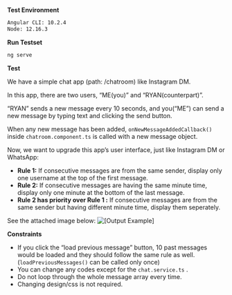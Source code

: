 **Test Environment**

```bash
Angular CLI: 10.2.4
Node: 12.16.3
```

**Run Testset**

```bash
ng serve
```

**Test**

We have a simple chat app (path: /chatroom) like Instagram DM.

In this app, there are two users, “ME(you)” and “RYAN(counterpart)”. 

“RYAN” sends a new message every 10 seconds, and you(“ME”) can send a new message by typing text and clicking the send button.

When any new message has been added, `onNewMessageAddedCallback()` inside `chatroom.component.ts` is called with a new message object.

Now, we want to upgrade this app’s user interface, just like Instagram DM or WhatsApp:

- **Rule 1:** If consecutive messages are from the same sender, display only one username at the top of the first message.
- **Rule 2:** If consecutive messages are having the same minute time, display only one minute at the bottom of the last message.
- **Rule 2 has priority over Rule 1 :** If consecutive messages are from the same sender but having different minute time, display them seperately.

See the attached image below:
![[Output Example]](https://ik.imagekit.io/gdmmclm0lkd/%E1%84%89%E1%85%B3%E1%84%8F%E1%85%B3%E1%84%85%E1%85%B5%E1%86%AB%E1%84%89%E1%85%A3%E1%86%BA_2022-01-13_%E1%84%8B%E1%85%A9%E1%84%92%E1%85%AE_9.05.29_uVluDRbvd1D.png?ik-sdk-version=javascript-1.4.3&updatedAt=1642075545452)


**Constraints**

- If you click the “load previous message” button, 10 past messages would be loaded and they should follow the same rule as well. (`loadPreviousMessages()` can be called only once)
- You can change any codes except for the `chat.service.ts` .
- Do not loop through the whole message array every time.
- Changing design/css is not required.
